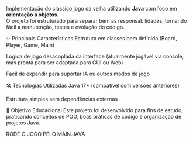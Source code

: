 
Implementação do clássico jogo da velha utilizando **Java** com foco em **orientação a objetos**.  
O projeto foi estruturado para separar bem as responsabilidades, tornando fácil a manutenção, testes e evolução do código.



✨ Principais Características
Estrutura em classes bem definida (Board, Player, Game, Main)

Lógica de jogo desacoplada da interface (atualmente jogável via console, mas pronta para ser adaptada para GUI ou Web)

Fácil de expandir para suportar IA ou outros modos de jogo

🛠️ Tecnologias Utilizadas
Java 17+ (compatível com versões anteriores)

Estrutura simples sem dependências externas

🎯 Objetivo Educacional
Este projeto foi desenvolvido para fins de estudo, praticando conceitos de POO, boas práticas de código e organização de projetos Java.


RODE O JOGO PELO MAIN.JAVA
